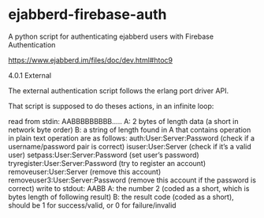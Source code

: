 # ejabberd-firebase-auth
A python script for authenticating ejabberd users with Firebase Authentication



https://www.ejabberd.im/files/doc/dev.html#htoc9


4.0.1  External

The external authentication script follows the erlang port driver API.

That script is supposed to do theses actions, in an infinite loop:

read from stdin: AABBBBBBBBB.....
A: 2 bytes of length data (a short in network byte order)
B: a string of length found in A that contains operation in plain text operation are as follows:
auth:User:Server:Password (check if a username/password pair is correct)
isuser:User:Server (check if it’s a valid user)
setpass:User:Server:Password (set user’s password)
tryregister:User:Server:Password (try to register an account)
removeuser:User:Server (remove this account)
removeuser3:User:Server:Password (remove this account if the password is correct)
write to stdout: AABB
A: the number 2 (coded as a short, which is bytes length of following result)
B: the result code (coded as a short), should be 1 for success/valid, or 0 for failure/invalid
